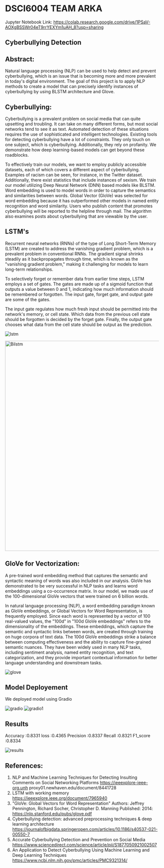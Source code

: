 # DSCI6004 TEAM ARKA


Jupyter Notebook Link: https://colab.research.google.com/drive/1PSaV-AOXgBSSWr04eT9rrYEXYm1uAH_8?usp=sharing

## Cyberbullying Detection

## Abstract: 

Natural language processing (NLP) can be used to help detect and prevent cyberbullying, which is an issue that is becoming more and more prevalent in today's digital environment. The goal of this project is to apply NLP methods to create a model that can precisely identify instances of cyberbullying by using BLSTM architecture and Glove. 

## Cyberbullying:
Cyberbullying is a prevalent problem on social media that can quite upsetting and troubling. It can take on many different forms, but most social networks tend to see it as text.
Automated detection of these situations requires the use of sophisticated and intelligent technologies. Existing tools for detecting cyberbullying have a lot of constraints. They only touch on one subject, which is cyberbullying. Additionally, they rely on profanity. We demonstrate how deep learning-based models can get beyond these roadblocks.

To effectively train our models, we want to employ publicly accessible datasets, each of which covers a different aspect of cyberbullying. Examples of racism can be seen, for instance, in the Twitter dataset. Additionally, there exist statistics that include instances of sexism. We train our model utilizing Deep Neural Network (DNN) based models like BLSTM. Word embedding is used to model words in order to capture the semantics and similarities between words. Global Vector (GloVe) was selected for word embedding because it has outperformed other models in named entity recognition and word similarity.
Users who publish content that promotes cyberbullying will be reported to the helpline through mail. The algorithm also examines posts about cyberbullying that are viewable by the user.

## LSTM's

Recurrent neural networks (RNNs) of the type of Long Short-Term Memory (LSTM) are created to address the vanishing gradient problem, which is a prevalent problem in conventional RNNs. The gradient signal shrinks steadily as it backpropagates through time, which is known as the "vanishing gradient problem," making it challenging for models to learn long-term relationships. 

To selectively forget or remember data from earlier time steps, LSTM employs a set of gates. The gates are made up of a sigmoid function that outputs a value between 0 and 1, indicating how much information should be remembered or forgotten. The input gate, forget gate, and output gate are some of the gates. 

The input gate regulates how much fresh input should be permitted into the network's memory, or cell state. Which data from the previous cell state should be forgotten is decided by the forget gate. Finally, the output gate chooses what data from the cell state should be output as the prediction. 


![lstm](https://user-images.githubusercontent.com/115109673/236608255-3ebfce7b-0128-49a1-8ea6-ab0df03f8774.jpg)

<img width="689" alt="Bilstm" src="https://user-images.githubusercontent.com/115109673/236608165-89267f52-a405-40bb-9695-3fab67a064e5.png">

## GloVe for Vectorization:
A pre-trained word embedding method that captures the semantic and syntactic meaning of words was also included in our analysis. GloVe has demonstrated to be very successful in NLP tasks and learns word embeddings using a co-occurrence matrix. In our model, we made use of the 100-dimensional GloVe vectors that were trained on 6 billion words. 

In natural language processing (NLP), a word embedding paradigm known as GloVe embeddings, or Global Vectors for Word Representation, is frequently employed. Since each word is represented by a vector of 100 real-valued values, the "100d" in "100d GloVe embeddings" refers to the dimensionality of the embeddings. These embeddings, which capture the semantic and syntactic links between words, are created through training on huge corpora of text data. The 100d GloVe embeddings strike a balance between computing effectiveness and the ability to capture fine-grained semantic nuances. They have been widely used in many NLP tasks, including sentiment analysis, named entity recognition, and text categorization, and they provide important contextual information for better language understanding and downstream tasks. 

![glove](https://user-images.githubusercontent.com/115109673/236608338-772521c1-7c00-4a19-913f-d551cd4015c3.jpg)

## Model Deployement
We deployed model using Gradio

![gradio](https://user-images.githubusercontent.com/115109673/236612650-c6189460-223f-4956-ba1b-ea6f6e0c0528.jpg)
![gradio1](https://user-images.githubusercontent.com/115109673/236615607-0c299322-a903-4e59-836c-964d34e8ed6b.jpg)


## Results

Accuracy  :0.8331 
loss      :0.4365 
Precision :0.8337 
Recall    :0.8321 
F1_score  :0.8334 


![results](https://user-images.githubusercontent.com/115109673/236614520-0e6535c8-7f4d-4f7f-b7db-3d3e4fea915c.jpg)

## References:
1. NLP and Machine Learning Techniques for Detecting Insulting Comments on Social Networking Platforms 
https://ieeexplore-ieee-org.unh proxy01.newhaven.edu/document/8441728  
2. LSTM with working memory https://ieeexplore.ieee.org/document/7965940 
3. "GloVe: Global Vectors for Word Representation" Authors: Jeffrey Pennington, Richard Socher, Christopher D. Manning Published: 2014: https://nlp.stanford.edu/pubs/glove.pdf 
4. Cyberbullying detection: advanced preprocessing techniques & deep learning architecture 
https://journalofbigdata.springeropen.com/articles/10.1186/s40537-021-00550-7 
5. Accurate Cyberbullying Detection and Prevention on Social Media https://www.sciencedirect.com/science/article/pii/S1877050921002507 
6. An Application to Detect Cyberbullying Using Machine Learning and Deep Learning Techniques  
https://www.ncbi.nlm.nih.gov/pmc/articles/PMC9321314/ 


